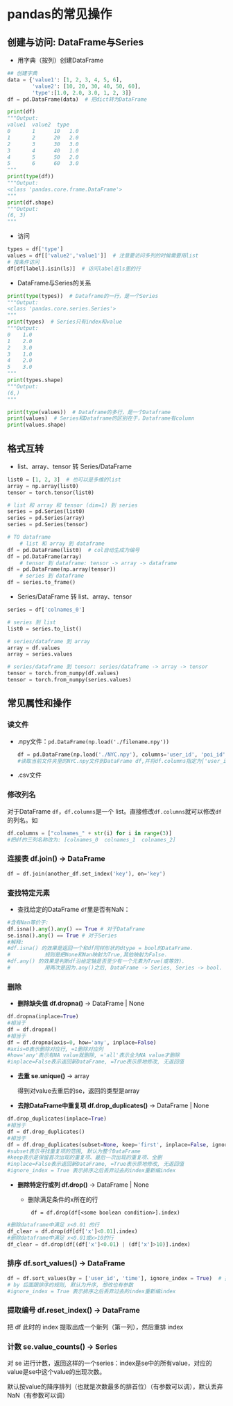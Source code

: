 # pandas的常见操作

## 创建与访问: DataFrame与Series

- 用字典（按列）创建DataFrame

```python
## 创建字典
data = {'value1': [1, 2, 3, 4, 5, 6],
        'value2': [10, 20, 30, 40, 50, 60],
        'type':[1.0, 2.0, 3.0, 1, 2, 3]}
df = pd.DataFrame(data)  # 把dict转为DataFrame

print(df)
"""Output:    
value1  value2  type
0       1      10   1.0
1       2      20   2.0
2       3      30   3.0
3       4      40   1.0
4       5      50   2.0
5       6      60   3.0
"""
print(type(df))
"""Output: 
<class 'pandas.core.frame.DataFrame'>
"""
print(df.shape)
"""Output: 
(6, 3)
"""
```

- 访问

```python
types = df['type']
values = df[['value2','value1']]  # 注意要访问多列的时候需要用list
# 按条件访问
df[df[label].isin(ls)]  # 访问label在ls里的行
```

- DataFrame与Series的关系

```python
print(type(types))  # Dataframe的一行，是一个Series
"""Output: 
<class 'pandas.core.series.Series'>
"""
print(types)  # Series只有index和value
"""Output: 
0    1.0
1    2.0
2    3.0
3    1.0
4    2.0
5    3.0
"""
print(types.shape)
"""Output: 
(6,)
"""

print(type(values))  # Dataframe的多行，是一个Dataframe
print(values)  # Series和Dataframe的区别在于，Dataframe有column
print(values.shape)
```



## 格式互转

- list、array、tensor 转 Series/DataFrame

```python
list0 = [1, 2, 3]  # 也可以是多维的list
array = np.array(list0)
tensor = torch.tensor(list0)

# list 和 array 和 tensor (dim=1) 到 series
series = pd.Series(list0)
series = pd.Series(array)
series = pd.Series(tensor)

# TO dataframe
    # list 和 array 到 dataframe
df = pd.DataFrame(list0)  # col自动生成为编号
df = pd.DataFrame(array)
    # tensor 到 dataframe: tensor -> array -> dataframe
df = pd.DataFrame(np.array(tensor))
    # series 到 dataframe
df = series.to_frame()
```

- Series/DataFrame 转 list、array、tensor

```python
series = df['colnames_0']

# series 到 list
list0 = series.to_list()

# series/dataframe 到 array
array = df.values
array = series.values

# series/dataframe 到 tensor: series/dataframe -> array -> tensor
tensor = torch.from_numpy(df.values)
tensor = torch.from_numpy(series.values)
```



## 常见属性和操作

### 读文件

- .npy文件：`pd.DataFrame(np.load('./filename.npy'))`

  ```python
  df = pd.DataFrame(np.load('./NYC.npy'), columns='user_id', 'poi_id', 'time'])
  #读取当前文件夹里的NYC.npy文件到DataFrame df,并将df.columns指定为['user_id', 'poi_id', 'time']
  ```

- .csv文件

### 修改列名

对于DataFrame `df`，`df.columns`是一个 list。直接修改`df.columns`就可以修改`df`的列名。如

```python
df.columns = ["colnames_" + str(i) for i in range(3)]
#把df的三列名称改为: [colnames_0  colnames_1  colnames_2]
```

### 连接表 df.join()  -> DataFrame

```python
df = df.join(another_df.set_index('key'), on='key')
```

### 查找特定元素

- 查找给定的DataFrame `df`里是否有NaN：

```python
#含有Nan等价于:
df.isna().any().any() == True # 对于DataFrame
se.isna().any() == True # 对于Series
#解释:
#df.isna() 的效果是返回一个和df同样形状的dtype = bool的DataFrame.
#			规则是把None和Nan映射为True,其他映射为False.
#df.any() 的效果是判断df沿给定轴是否至少有一个元素为True(或等效).
#			用两次是因为.any()之后, DataFrame -> Series, Series -> bool.
```



### 删除

- **删除缺失值** **df.dropna()** -> DataFrame | None

```python
df.dropna(inplace=True)
#相当于 
df = df.dropna()
#相当于 
df = df.dropna(axis=0, how='any', inplace=False)
#axis=0表示删除对应行, =1删除对应列
#how='any'表示有NA value就删除, ='all'表示全为NA value才删除
#inplace=False表示返回新DataFrame, =True表示原地修改, 无返回值
```

- **去重 se.unique()** -> array

  得到对value去重后的se，返回的类型是array

- **去除DataFrame中重复项 df.drop_duplicates()** -> DataFrame | None

```python
df.drop_duplicates(inplace=True)
#相当于 
df = df.drop_duplicates()
#相当于 
df = df.drop_duplicates(subset=None, keep='first', inplace=False, ignore_index=False)
#subset表示寻找重复项的范围, 默认为整个DataFrame
#keep表示是保留首次出现的重复项、最后一次出现的重复项、全删
#inplace=False表示返回新DataFrame, =True表示原地修改, 无返回值
#ignore_index = True 表示排序之后丢弃过去的index重新编index
```

- **删除特定行或列 df.drop()** -> DataFrame | None

  - 删除满足条件的x所在的行

    ` df = df.drop(df[<some boolean condition>].index)`

```python
#删除dataframe中满足 x<0.01 的行
df_clear = df.drop(df[df['x']<0.01].index)
#删除dataframe中满足 x<0.01或x>10的行
df_clear = df.drop(df[(df['x']<0.01) | (df['x']>10)].index)
```

### 排序 df.sort_values() -> DataFrame

```python
df = df.sort_values(by = ['user_id', 'time'], ignore_index = True)  # 排序并重新编号
# by 后面跟排序的规则, 默认为升序, 想改也有参数
#ignore_index = True 表示排序之后丢弃过去的index重新编index
```

### 提取编号 df.reset_index() -> DataFrame

把 df 此时的 index 提取出成一个新列（第一列），然后重排 index

### 计数 se.value_counts() -> Series

对 se 进行计数，返回这样的一个series：index是se中的所有value，对应的value是se中这个value的出现次数。

默认按value的降序排列（也就是次数最多的排首位）（有参数可以调），默认丢弃NaN（有参数可以调）

